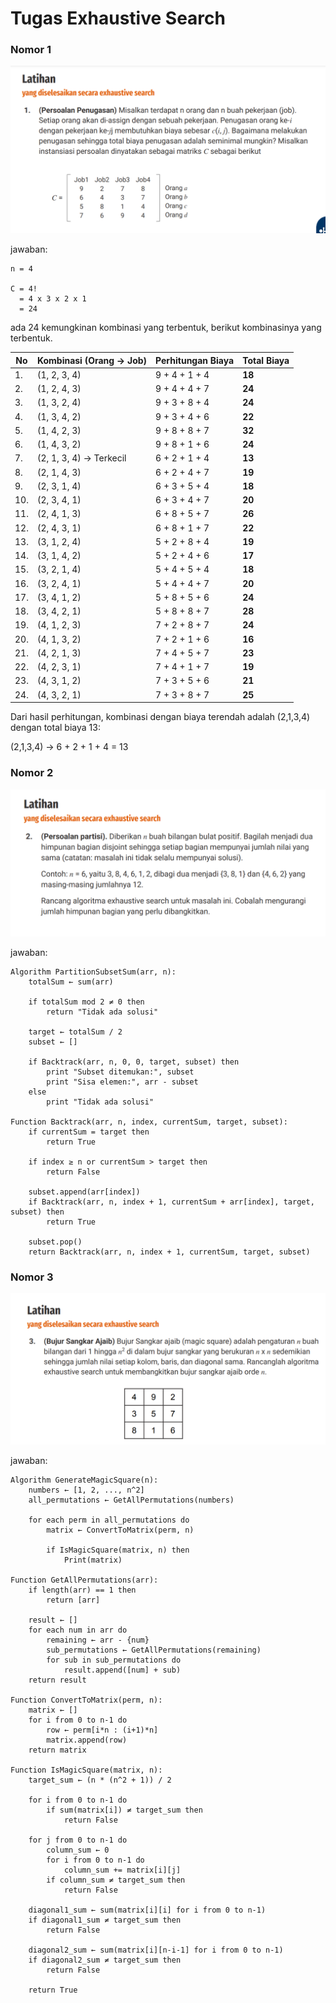 # Tugas Exhaustive Search

### Nomor 1

![Algorithm Diagram](assets/soal-1.png)

jawaban:

```
n = 4

C = 4!
  = 4 x 3 x 2 x 1
  = 24 
```

ada 24 kemungkinan kombinasi yang terbentuk, berikut kombinasinya yang terbentuk.


| No | Kombinasi (Orang → Job) | Perhitungan Biaya | Total Biaya |
|----|--------------------------|--------------------|------------|
| 1.  | (1, 2, 3, 4)  | 9 + 4 + 1 + 4  | **18** |
| 2.  | (1, 2, 4, 3)  | 9 + 4 + 4 + 7  | **24** |
| 3.  | (1, 3, 2, 4)  | 9 + 3 + 8 + 4  | **24** |
| 4.  | (1, 3, 4, 2)  | 9 + 3 + 4 + 6  | **22** |
| 5.  | (1, 4, 2, 3)  | 9 + 8 + 8 + 7  | **32** |
| 6.  | (1, 4, 3, 2)  | 9 + 8 + 1 + 6  | **24** |
| 7.  | (2, 1, 3, 4) -> Terkecil | 6 + 2 + 1 + 4  | **13** |
| 8.  | (2, 1, 4, 3)  | 6 + 2 + 4 + 7  | **19** |
| 9.  | (2, 3, 1, 4)  | 6 + 3 + 5 + 4  | **18** |
| 10. | (2, 3, 4, 1)  | 6 + 3 + 4 + 7  | **20** |
| 11. | (2, 4, 1, 3)  | 6 + 8 + 5 + 7  | **26** |
| 12. | (2, 4, 3, 1)  | 6 + 8 + 1 + 7  | **22** |
| 13. | (3, 1, 2, 4)  | 5 + 2 + 8 + 4  | **19** |
| 14. | (3, 1, 4, 2)  | 5 + 2 + 4 + 6  | **17** |
| 15. | (3, 2, 1, 4)  | 5 + 4 + 5 + 4  | **18** |
| 16. | (3, 2, 4, 1)  | 5 + 4 + 4 + 7  | **20** |
| 17. | (3, 4, 1, 2)  | 5 + 8 + 5 + 6  | **24** |
| 18. | (3, 4, 2, 1)  | 5 + 8 + 8 + 7  | **28** |
| 19. | (4, 1, 2, 3)  | 7 + 2 + 8 + 7  | **24** |
| 20. | (4, 1, 3, 2)  | 7 + 2 + 1 + 6  | **16** |
| 21. | (4, 2, 1, 3)  | 7 + 4 + 5 + 7  | **23** |
| 22. | (4, 2, 3, 1)  | 7 + 4 + 1 + 7  | **19** |
| 23. | (4, 3, 1, 2)  | 7 + 3 + 5 + 6  | **21** |
| 24. | (4, 3, 2, 1)  | 7 + 3 + 8 + 7  | **25** |

Dari hasil perhitungan, kombinasi dengan biaya terendah adalah (2,1,3,4) dengan total biaya 13:

(2,1,3,4) -> 6 + 2 + 1 + 4 = 13

### Nomor 2

![Algorithm Diagram](assets/soal-2.png)

jawaban:

```
Algorithm PartitionSubsetSum(arr, n):
    totalSum ← sum(arr)
    
    if totalSum mod 2 ≠ 0 then
        return "Tidak ada solusi"

    target ← totalSum / 2
    subset ← []
    
    if Backtrack(arr, n, 0, 0, target, subset) then
        print "Subset ditemukan:", subset
        print "Sisa elemen:", arr - subset
    else
        print "Tidak ada solusi"

Function Backtrack(arr, n, index, currentSum, target, subset):
    if currentSum = target then
        return True  
    
    if index ≥ n or currentSum > target then
        return False  
    
    subset.append(arr[index])
    if Backtrack(arr, n, index + 1, currentSum + arr[index], target, subset) then
        return True 
    
    subset.pop()
    return Backtrack(arr, n, index + 1, currentSum, target, subset)
```

### Nomor 3

![Algorithm Diagram](assets/soal-3.png)

jawaban:

```
Algorithm GenerateMagicSquare(n):
    numbers ← [1, 2, ..., n^2] 
    all_permutations ← GetAllPermutations(numbers) 

    for each perm in all_permutations do
        matrix ← ConvertToMatrix(perm, n)  
        
        if IsMagicSquare(matrix, n) then
            Print(matrix)   

Function GetAllPermutations(arr):
    if length(arr) == 1 then
        return [arr] 

    result ← [] 
    for each num in arr do
        remaining ← arr - {num} 
        sub_permutations ← GetAllPermutations(remaining)  
        for sub in sub_permutations do
            result.append([num] + sub) 
    return result

Function ConvertToMatrix(perm, n):
    matrix ← []
    for i from 0 to n-1 do
        row ← perm[i*n : (i+1)*n]  
        matrix.append(row)  
    return matrix

Function IsMagicSquare(matrix, n):
    target_sum ← (n * (n^2 + 1)) / 2  

    for i from 0 to n-1 do
        if sum(matrix[i]) ≠ target_sum then
            return False

    for j from 0 to n-1 do
        column_sum ← 0
        for i from 0 to n-1 do
            column_sum += matrix[i][j]
        if column_sum ≠ target_sum then
            return False

    diagonal1_sum ← sum(matrix[i][i] for i from 0 to n-1)
    if diagonal1_sum ≠ target_sum then
        return False

    diagonal2_sum ← sum(matrix[i][n-i-1] for i from 0 to n-1)
    if diagonal2_sum ≠ target_sum then
        return False

    return True  
```